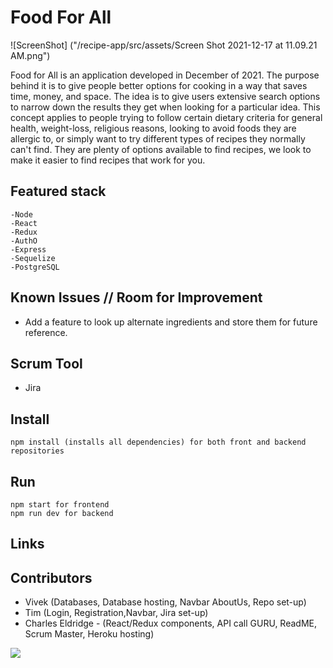 # Food For All

![ScreenShot] ("/recipe-app/src/assets/Screen Shot 2021-12-17 at 11.09.21 AM.png")

Food for All is an application developed in December of 2021.  The purpose behind it is to give people better options for cooking in a way that saves time, money, and space.  The idea is to give users extensive search options to narrow down the results they get when looking for a particular idea.  This concept applies to people trying to follow certain dietary criteria for general health, weight-loss, religious reasons, looking to avoid foods they are allergic to, or simply want to try different types of recipes they normally can't find.  They are plenty of options available to find recipes, we look to make it easier to find recipes that work for you.

## Featured stack

    -Node
    -React
    -Redux
    -AuthO
    -Express
    -Sequelize
    -PostgreSQL

## Known Issues // Room for Improvement

- Add a feature to look up alternate ingredients and store them for future reference.

  

## Scrum Tool

- Jira

## Install

    npm install (installs all dependencies) for both front and backend repositories
    

## Run

    npm start for frontend
    npm run dev for backend

## Links


## Contributors

- Vivek  (Databases, Database hosting, Navbar AboutUs, Repo set-up)
- Tim  (Login, Registration,Navbar, Jira set-up)
- Charles Eldridge - (React/Redux components, API call GURU, ReadME, Scrum Master, Heroku hosting)

<a href="https://github.com/Eldridge0831/Food4All-Front/graphs/contributors">
  <img src="https://contrib.rocks/image?repo=Eldridge0831/Food4All-Front" />
</a>
